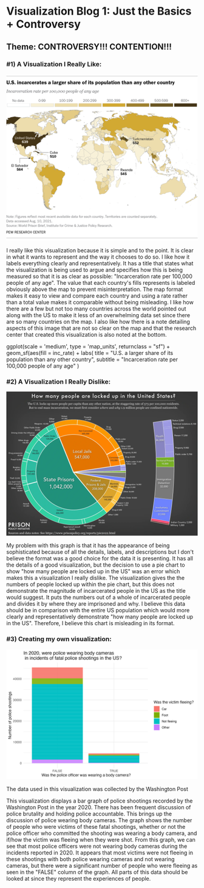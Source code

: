 # Visualization Blog 1: Just the Basics + Controversy
## Theme: CONTROVERSY!!! CONTENTION!!!

### #1) A Visualization I Really Like:
![Icarceration Rates Across Different Countries](images/incarceration_global.png)

I really like this visualization because it is simple and to the point. It is clear in what it wants to represent and the way it chooses to do so. I like how it labels everything clearly and representatively. It has a title that states what the visualization is being used to argue and specifies how this is being measured so that it is as clear as possible: "Incarceration rate per 100,000 people of any age". The value that each country's fills represents is labeled obviously above the map to prevent misinterpretation. The map format makes it easy to view and compare each country and using a rate rather than a total value makes it comparable without being misleading. I like how there are a few but not too many countries across the world pointed out along with the US to make it less of an overwhelming data set since there are so many countries on the map. I also like how there is a note detailing aspects of this image that are not so clear on the map and that the research center that created this visualization is also noted at the bottom.

ggplot(scale = 'medium', type = 'map_units', returnclass = "sf") +
    geom_sf(aes(fill = inc_rate) +
    labs(
    title = "U.S. a larger share of its population than any other country",
    subtitle = "Incarceration rate per 100,000 people of any age"
    )

### #2) A Visualization I Really Dislike:
![Icarceration in the US](images/incarceration_US.png)

My problem with this graph is that it has the appearance of being sophisticated because of all the details, labels, and descriptions but I don't believe the format was a good choice for the data it is presenting. It has all the details of a good visualization, but the decision to use a pie chart to show "how many people are locked up in the US" was an error which makes this a visualization I really dislike. The visualization gives the the numbers of people locked up within the pie chart, but this does not demonstrate the magnitude of incarcerated people in the US as the title would suggest. It puts the numbers out of a whole of incarcerated people and divides it by where they are imprisoned and why. I believe this data should be in comparison with the entire US population which would more clearly and representatively demonstrate "how many people are locked up in the US". Therefore, I believe this chart is misleading in its format.

### #3) Creating my own visualization:
![Police Shootings in the US](images/police_shootings.png)

The data used in this visualization was collected by the Washington Post

This visualization displays a bar graph of police shootings recorded by the Washington Post in the year 2020. There has been frequent discussion of police brutality and holding police accountable. This brings up the discussion of police wearing body cameras. The graph shows the number of people who were victims of these fatal shootings, whether or not the police officer who committed the shooting was wearing a body camera, and if/how the victim was fleeing when they were shot. From this graph, we can see that most police officers were not wearing body cameras during the incidents reported in 2020. It appears that most victims were not fleeing in these shootings with both police wearing cameras and not wearing cameras, but there were a significant number of people who were fleeing as seen in the "FALSE" column of the graph. All parts of this data should be looked at since they represent the experiences of people.
